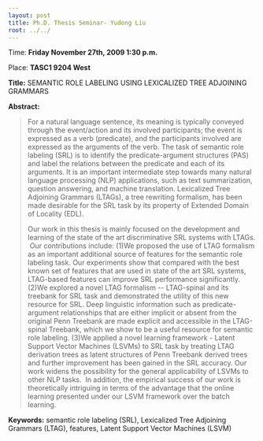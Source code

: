 ```yaml
---
layout: post
title: Ph.D. Thesis Seminar- Yudong Liu
root: ../../
---
```


Time\: **Friday November 27th, 2009 1:30 p.m.**

Place: **TASC1 9204 West**

**Title:** SEMANTIC ROLE LABELING USING LEXICALIZED TREE ADJOINING GRAMMARS

**Abstract:**
> For a natural language sentence, its meaning is typically conveyed through the event/action and its involved participants; the event is expressed as a verb (predicate), and the participants involved are expressed as the arguments of the verb. The task of semantic role labeling (SRL) is to identify the predicate-argument structures (PAS) and label the relations between the predicate and each of its arguments. It is an important intermediate step towards many natural language processing (NLP) applications, such as text summarization, question answering, and machine translation. Lexicalized Tree Adjoining Grammars (LTAGs), a tree rewriting formalism, has been made desirable for the SRL task by its property of Extended Domain of Locality (EDL).
> 
> Our work in this thesis is mainly focused on the development and learning of the state of the art discriminative SRL systems with LTAGs.  Our contributions include: (1)We proposed the use of LTAG formalism as an important additional source of features for the semantic role labeling task. Our experiments show that compared with the best known set of features that are used in state of the art SRL systems, LTAG-based features can improve SRL performance significantly. (2)We explored a novel LTAG formalism -- LTAG-spinal and its treebank for SRL task and demonstrated the utility of this new resource for SRL. Deep linguistic information such as predicate-argument relationships that are either implicit or absent from the original Penn Treebank are made explicit and accessible in the LTAG-spinal Treebank, which we show to be a useful resource for semantic role labeling. (3)We applied a novel learning framework - Latent Support Vector Machines (LSVMs) to SRL task by treating LTAG derivation trees as latent structures of Penn Treebank derived trees and further improvement has been gained in the SRL accuracy. Our work widens the possibility for the general applicability of LSVMs to other NLP tasks.  In addition, the empirical success of our work is theoretically intriguing in terms of the advantage that the online learning presented under our LSVM framework over the batch learning.

**Keywords:** semantic role labeling (SRL), Lexicalized Tree Adjoining Grammars (LTAG), features, Latent Support Vector Machines (LSVM)

